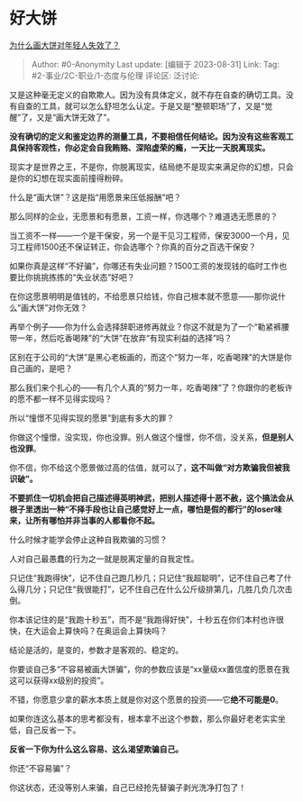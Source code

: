 # 好大饼
[为什么画大饼对年轻人失效了？](https://www.zhihu.com/question/564608880/answer/3187716307)

> Author: #0-Anonymity
> Last update: [编辑于 2023-08-31]
> Link:
> Tag: #2-事业/2C-职业/1-态度与伦理 
> 评论区:
> 泛讨论:

又是这种毫无定义的自欺欺人。因为没有具体定义，就不存在自查的确切工具。没有自查的工具，就可以怎么舒坦怎么认定。于是又是“整顿职场”了，又是“觉醒”了，又是“画大饼无效了”。

**没有确切的定义和鉴定边界的测量工具，不要相信任何结论。因为没有这些客观工具保持客观性，你必定会自我贿赂、深陷虚荣的瘾，一天比一天脱离现实。**

现实才是世界之王，不是你，你脱离现实，结局绝不是现实来满足你的幻想，只会是你的幻想在现实面前撞得粉碎。

什么是“画大饼”？这是指“用愿景来压低报酬”吧？

那么同样的企业，无愿景和有愿景，工资一样，你选哪个？难道选无愿景的？

当工资不一样——一个是干保安，另一个是干见习工程师，保安3000一个月，见习工程师1500还不保证转正，你会选哪个？你真的百分之百选干保安？

如果你真是这样“不好骗”，你哪还有失业问题？1500工资的发现钱的临时工作也要比你挑挑拣拣的“失业状态”好吧？

在你这愿景明明是值钱的，不给愿景只给钱，你自己根本就不愿意——那你说什么“画大饼”对你无效？

再举个例子——你为什么会选择辞职进修再就业？你这不就是为了一个“勒紧裤腰带一年，然后吃香喝辣”的“大饼”在放弃“有现实利益的选择”吗？

区别在于公司的“大饼”是黑心老板画的，而这个“努力一年，吃香喝辣”的大饼是你自己画的，是吧？

那么我们来个扎心的——有几个人真的“努力一年，吃香喝辣”了？你跟你的老板许的愿不都一样不见得实现吗？

所以“憧憬不见得实现的愿景”到底有多大的罪？

你做这个憧憬，没实现，你也没罪。别人做这个憧憬，你不信，没关系，**但是别人也没罪**。

你不信，你不给这个愿景做过高的估值，就可以了，**这不叫做“对方欺骗我但被我识破”。**

**不要抓住一切机会把自己描述得英明神武，把别人描述得十恶不赦，这个搞法会从根子里透出一种“不择手段也让自己感觉好上一点，哪怕是假的都行”的loser味来，让所有哪怕并非当事的人都看你不起。**

什么时候才能学会停止这种自我欺骗的习惯？

人对自己最愚蠢的行为之一就是脱离定量的自我定性。

只记住“我跑得快”，记不住自己跑几秒几；只记住“我超聪明”，记不住自己考了什么得几分；只记住“我很能打”，记不住自己在什么公斤级排第几，几胜几负几次击倒。

你本该记住的是“我跑十秒五”，而不是“我跑得好快”，十秒五在你们本村也许很快，在大运会上算快吗？在奥运会上算快吗？

结论是活的，是变的，参数才是客观的、稳定的。

你要谈自己多“不容易被画大饼骗”，你的参数应该是“xx量级xx置信度的愿景在我这可以获得xx级别的投资”。

不错，你愿意少拿的薪水本质上就是你对这个愿景的投资——它**绝不可能是0**。

如果你连这么基本的思考都没有，根本拿不出这个参数，那么你最好老老实实坐低，自己反省一下。

**反省一下你为什么这么容易、这么渴望欺骗自己。**

你还“不容易骗”？

你这状态，还没等别人来骗，自己已经抢先替骗子剥光洗净打包了！